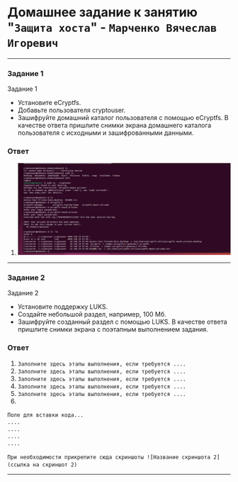 # Домашнее задание к занятию "`Защита хоста`" - `Марченко Вячеслав Игоревич`

---

### Задание 1

Задание 1
- Установите eCryptfs.
- Добавьте пользователя cryptouser.
- Зашифруйте домашний каталог пользователя с помощью eCryptfs.
В качестве ответа пришлите снимки экрана домашнего каталога пользователя с исходными и зашифрованными данными.

### Ответ

1. ![task1](https://github.com/Takarigua/sdb-homeworks13-02/blob/bf9ca3178a891c278d6a63199c0771f8d0edc605/img/Task1.png)

---

### Задание 2

Задание 2
- Установите поддержку LUKS.
- Создайте небольшой раздел, например, 100 Мб.
- Зашифруйте созданный раздел с помощью LUKS.
В качестве ответа пришлите снимки экрана с поэтапным выполнением задания.

### Ответ

1. `Заполните здесь этапы выполнения, если требуется ....`
2. `Заполните здесь этапы выполнения, если требуется ....`
3. `Заполните здесь этапы выполнения, если требуется ....`
4. `Заполните здесь этапы выполнения, если требуется ....`
5. `Заполните здесь этапы выполнения, если требуется ....`
6. 

```
Поле для вставки кода...
....
....
....
....
```

`При необходимости прикрепитe сюда скриншоты
![Название скриншота 2](ссылка на скриншот 2)`


---


